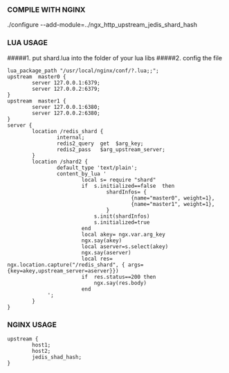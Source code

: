 ###  COMPILE WITH NGINX
./configure  --add-module=../ngx_http_upstream_jedis_shard_hash
### LUA USAGE
#####1. put shard.lua into the folder of your lua libs
#####2. config the file
```
lua_package_path "/usr/local/nginx/conf/?.lua;;";
upstream  master0 {
		server 127.0.0.1:6379;
		server 127.0.0.2:6379;
}
upstream  master1 {
		server 127.0.0.1:6380;
		server 127.0.0.2:6380;
}
server {
		location /redis_shard {
				internal;
				redis2_query  get  $arg_key;
				redis2_pass   $arg_upstream_server;
		}
		location /shard2 {
				default_type 'text/plain';
				content_by_lua ' 
						local s= require "shard"
						if  s.initialized==false  then
								shardInfos= {
										{name="master0", weight=1},
										{name="master1", weight=1},
								}
            				s.init(shardInfos)
		     				s.initialized=true
						end
						local akey= ngx.var.arg_key
						ngx.say(akey)
						local aserver=s.select(akey)
						ngx.say(aserver)
						local res= ngx.location.capture("/redis_shard", { args= {key=akey,upstream_server=aserver}})
						if  res.status==200 then
			                ngx.say(res.body)
						end
			 ';
		}
}
```
### NGINX USAGE
```
upstream {
		host1;
		host2;
		jedis_shad_hash;
}
```



